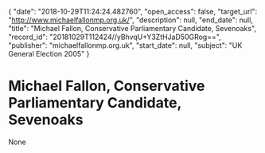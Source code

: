 {
  "date": "2018-10-29T11:24:24.482760", 
  "open_access": false, 
  "target_url": "http://www.michaelfallonmp.org.uk/", 
  "description": null, 
  "end_date": null, 
  "title": "Michael Fallon, Conservative Parliamentary Candidate, Sevenoaks", 
  "record_id": "20181029T112424//yBhvqU+Y3ZtHJaD50GRog==", 
  "publisher": "michaelfallonmp.org.uk", 
  "start_date": null, 
  "subject": "UK General Election 2005"
}

# Michael Fallon, Conservative Parliamentary Candidate, Sevenoaks

None